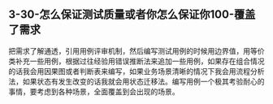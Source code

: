## 3-30-怎么保证测试质量或者你怎么保证你100-覆盖了需求

把需求了解通透，引用用例评审机制，然后编写测试用例的时候用边界值，用等价类补充一些用例，根据过往经验用错误推断法来追加一些用例，如果存在组合情况的话我会用因果图或者判断表来编写，如果业务场景清晰的情况下我会用流程分析法，如果状态有发生改变的话我就会用状态迁移法。编写用例一个极其考验耐心的事情，要考虑到各种场景，全面覆盖到会出现的场景。
